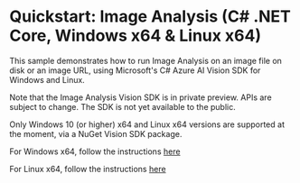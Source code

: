 # Quickstart: Image Analysis (C# .NET Core, Windows x64 & Linux x64)

This sample demonstrates how to run Image Analysis on an image file on disk or an image URL, using Microsoft's C# Azure AI Vision SDK for Windows and Linux.

Note that the Image Analysis Vision SDK is in private preview. APIs are subject to change. The SDK is not yet available to the public.

Only Windows 10 (or higher) x64 and Linux x64 versions are supported at the moment, via a NuGet Vision SDK package.

For Windows x64, follow the instructions [here](README-Windows.md)

For Linux x64, follow the instructions [here](README-Linux.md)

